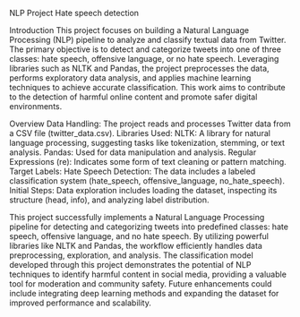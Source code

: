 NLP Project Hate speech detection

Introduction
This project focuses on building a Natural Language Processing (NLP) pipeline to analyze and classify textual data from Twitter. The primary objective is to detect and categorize tweets into one of three classes: hate speech, offensive language, or no hate speech. Leveraging libraries such as NLTK and Pandas, the project preprocesses the data, performs exploratory data analysis, and applies machine learning techniques to achieve accurate classification. This work aims to contribute to the detection of harmful online content and promote safer digital environments.

Overview
Data Handling: The project reads and processes Twitter data from a CSV file (twitter_data.csv).
Libraries Used:
NLTK: A library for natural language processing, suggesting tasks like tokenization, stemming, or text analysis.
Pandas: Used for data manipulation and analysis.
Regular Expressions (re): Indicates some form of text cleaning or pattern matching.
Target Labels:
Hate Speech Detection: The data includes a labeled classification system (hate_speech, offensive_language, no_hate_speech).
Initial Steps:
Data exploration includes loading the dataset, inspecting its structure (head, info), and analyzing label distribution.

This project successfully implements a Natural Language Processing pipeline for detecting and categorizing tweets into predefined classes: hate speech, offensive language, and no hate speech. By utilizing powerful libraries like NLTK and Pandas, the workflow efficiently handles data preprocessing, exploration, and analysis. The classification model developed through this project demonstrates the potential of NLP techniques to identify harmful content in social media, providing a valuable tool for moderation and community safety. Future enhancements could include integrating deep learning methods and expanding the dataset for improved performance and scalability.

